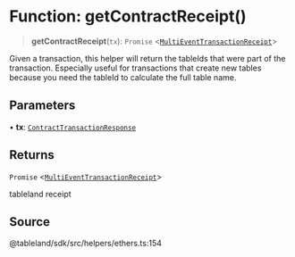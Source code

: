 # Function: getContractReceipt()

> **getContractReceipt**(`tx`): `Promise` \<[`MultiEventTransactionReceipt`](../interfaces/MultiEventTransactionReceipt.md)\>

Given a transaction, this helper will return the tableIds that were part of the transaction.
Especially useful for transactions that create new tables because you need the tableId to
calculate the full table name.

## Parameters

• **tx**: [`ContractTransactionResponse`](../classes/ContractTransactionResponse.md)

## Returns

`Promise` \<[`MultiEventTransactionReceipt`](../interfaces/MultiEventTransactionReceipt.md)\>

tableland receipt

## Source

@tableland/sdk/src/helpers/ethers.ts:154
